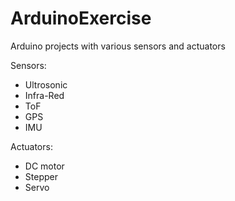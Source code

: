 # ArduinoExercise
Arduino projects with various sensors and actuators

Sensors:
  - Ultrosonic
  - Infra-Red
  - ToF
  - GPS
  - IMU
  
Actuators:
  - DC motor
  - Stepper
  - Servo
